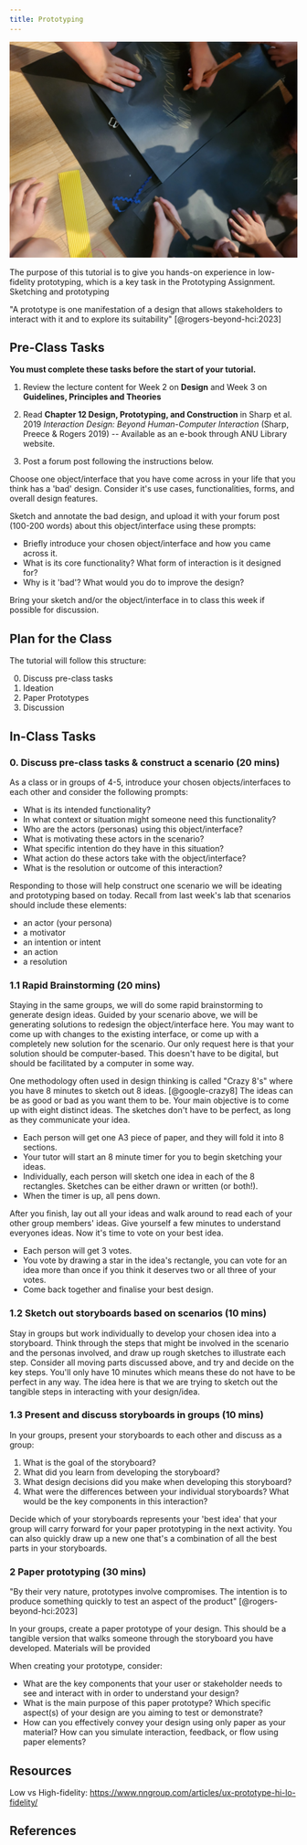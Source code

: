```yaml
---
title: Prototyping
---
```

![Collaborative Sketching and Ideating](img/sketching.jpg)

The purpose of this tutorial is to give you hands-on experience in low-fidelity prototyping, which is a key task in the Prototyping Assignment. Sketching and prototyping 

"A prototype is one manifestation of a design that allows stakeholders to interact with it and to explore its suitability" [@rogers-beyond-hci:2023]

## Pre-Class Tasks

 **You must complete these tasks before the start of your tutorial.**

1.  Review the lecture content for Week 2 on **Design** and Week 3 on
    **Guidelines, Principles and Theories**

2.  Read **Chapter 12 Design, Prototyping, and Construction** in Sharp
    et al. 2019 *Interaction Design: Beyond Human-Computer Interaction*
    (Sharp, Preece & Rogers 2019) -- Available as an e-book through ANU
    Library website.

3.  Post a forum post following the instructions below. 

Choose one object/interface that you have come across in your life that you think has a 'bad' design. Consider it's use cases, functionalities, forms, and overall design features. 

Sketch and annotate the bad design, and upload it with your forum post (100-200 words) about this object/interface using these prompts:

- Briefly introduce your chosen object/interface and how you came across it. 
- What is its core functionality? What form of interaction is it designed for? 
- Why is it 'bad'? What would you do to improve the design? 

Bring your sketch and/or the object/interface in to class this week if possible for discussion. 

## Plan for the Class

The tutorial will follow this structure:

0.  Discuss pre-class tasks 
1.  Ideation 
2.  Paper Prototypes 
3.  Discussion 

## In-Class Tasks

### 0. Discuss pre-class tasks & construct a scenario (20 mins)

As a class or in groups of 4-5, introduce your chosen objects/interfaces to each other and consider the following prompts:

- What is its intended functionality? 
- In what context or situation might someone need this functionality? 
- Who are the actors (personas) using this object/interface?
- What is motivating these actors in the scenario?
- What specific intention do they have in this situation?
- What action do these actors take with the object/interface?
- What is the resolution or outcome of this interaction?

Responding to those will help construct one scenario we will be ideating and prototyping based on today. Recall from last week's lab that scenarios should include these elements:

- an actor (your persona)
- a motivator
- an intention or intent
- an action
- a resolution

### 1.1 Rapid Brainstorming (20 mins)

Staying in the same groups, we will do some rapid brainstorming to generate design ideas. Guided by your scenario above, we will be generating solutions to redesign the object/interface here. You may want to come up with changes to the existing interface, or come up with a completely new solution for the scenario. Our only request here is that your solution should be computer-based. This doesn't have to be digital, but should be facilitated by a computer in some way. 

One methodology often used in design thinking is called "Crazy 8's" where you have 8 minutes to sketch out 8 ideas. [@google-crazy8] The ideas can be as good or bad as you want them to be. Your main objective is to come up with eight distinct ideas. The sketches don't have to be perfect, as long as they communicate your idea. 

- Each person will get one A3 piece of paper, and they will fold it into 8 sections. 
- Your tutor will start an 8 minute timer for you to begin sketching your ideas.
- Individually, each person will sketch one idea in each of the 8 rectangles. Sketches can be either drawn or written (or both!). 
- When the timer is up, all pens down. 

After you finish, lay out all your ideas and walk around to read each of your other group members' ideas. Give yourself a few minutes to understand everyones ideas. Now it's time to vote on your best idea. 

- Each person will get 3 votes.
- You vote by drawing a star in the idea's rectangle, you can vote for an idea more than once if you think it deserves two or all three of your votes. 
- Come back together and finalise your best design.


### 1.2 Sketch out storyboards based on scenarios (10 mins)

Stay in groups but work individually to develop your chosen idea into a storyboard. Think through the steps that might be involved in the scenario and the personas involved, and draw up rough sketches to illustrate each step. Consider all moving parts discussed above, and try and decide on the key steps. You'll only have 10 minutes which means these do not have to be perfect in any way. The idea here is that we are trying to sketch out the tangible steps in interacting with your design/idea. 

### 1.3 Present and discuss storyboards in groups (10 mins)

In your groups, present your storyboards to each other and discuss as a group:

1. What is the goal of the storyboard?
2. What did you learn from developing the storyboard?
3. What design decisions did you make when developing this storyboard?
4. What were the differences between your individual storyboards? What would be the key components in this interaction? 

Decide which of your storyboards represents your 'best idea' that your group will carry forward for your paper prototyping in the next activity. You can also quickly draw up a new one that's a combination of all the best parts in your storyboards. 

### 2 Paper prototyping (30 mins)

"By their very nature, prototypes involve compromises. The intention is to produce something quickly to test an aspect of the product" [@rogers-beyond-hci:2023]

In your groups, create a paper prototype of your design. This should be a tangible version that walks someone through the storyboard you have developed. Materials will be provided

When creating your prototype, consider:

- What are the key components that your user or stakeholder needs to see and interact with in order to understand your design?
- What is the main purpose of this paper prototype? Which specific aspect(s) of your design are you aiming to test or demonstrate?
- How can you effectively convey your design using only paper as your material? How can you simulate interaction, feedback, or flow using paper elements?

## Resources

Low vs High-fidelity: <https://www.nngroup.com/articles/ux-prototype-hi-lo-fidelity/>

## References
